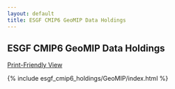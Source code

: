 ```yaml
---
layout: default
title: ESGF CMIP6 GeoMIP Data Holdings
---
```


## ESGF CMIP6 GeoMIP Data Holdings

[Print-Friendly View](print_view.html)

{% include esgf_cmip6_holdings/GeoMIP/index.html %}
